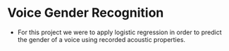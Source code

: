 # Voice Gender Recognition

* For this project we were to apply logistic regression in order to predict the gender of a voice using recorded acoustic properties.

